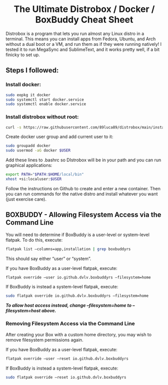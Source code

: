 <h1 align="center">
   The Ultimate Distrobox / Docker / BoxBuddy Cheat Sheet 
</h1>

Distrobox is a program that lets you run almost any Linux distro in a terminal. This means you can install apps from Fedora, Ubuntu, and Arch without a dual boot or a VM, and run them as if they were running natively! I tested it to run MegaSync and SublimeText, and it works pretty well, if a bit finicky to set up. 

## Steps I followed: 

### Install docker: 
```bash
sudo eopkg it docker
sudo systemctl start docker.service
sudo systemctl enable docker.service
```
### Install distrobox without root: 
```bash
curl -s https://raw.githubusercontent.com/89luca89/distrobox/main/install | sh -s -- --prefix ~/.local
```
Create docker user group and add current user to it: 
```bash
sudo groupadd docker
sudo usermod -aG docker $USER
```
Add these lines to .bashrc so DIstrobox will be in your path and you can run graphical applications: 
```bash
export PATH="$PATH:$HOME/local/bin"
xhost +si:localuser:$USER
```
Follow the instructions on Github to create and enter a new container. Then you can run commands for the native distro and install whatever you want (just exercise care).

## BOXBUDDY  - Allowing Filesystem Access via the Command Line 

You will need to determine if BoxBuddy is a user-level or system-level flatpak. 
To do this, execute: 
```bash
flatpak list –columns=app,installation | grep boxbuddyrs 
```
This should say either “user” or “system”. 

If you have BoxBuddy as a user-level flatpak, execute: 
```bash
flatpak override –user io.github.dvlv.boxbuddyrs –filesystem=home 
```
If BoxBuddy is instead a system-level flatpak, execute: 
```bash
sudo flatpak override io.github.dvlv.boxbuddyrs –filesystem=home 
```
**_To allow host access instead, change –filesystem=home to –filesystem=host above._** 

### Removing Filesystem Access via the Command Line 

After creating your Box with a custom home directory, you may wish to remove filesystem permissions again. 

If you have BoxBuddy as a user-level flatpak, execute: 
```bash
flatpak override –user –reset io.github.dvlv.boxbuddyrs 
```
If BoxBuddy is instead a system-level flatpak, execute: 
```bash
sudo flatpak override –reset io.github.dvlv.boxbuddyrs
```
